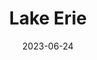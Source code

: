 ---
title: "Lake Erie"
cc-type: lake
date: 2023-06-24
hashtag: lake-erie
tags:
  - lake
  - North America
---